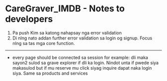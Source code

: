 # CareGraver_IMDB - Notes to developers
1. Pa push Kim sa katong nahapsay nga error validation
2. Di nlng nato addan further error validation sa login og signup. Focus nlng sa tas mga core function.

----
* every page should be connected sa session for example: dli maka sayon2 sulod sa grave explorer if dli ka login. Nindot unta if pwede siya makasulod but if mu reserve mu click siyag inquire dapat naka login siya. Same sa products and services
